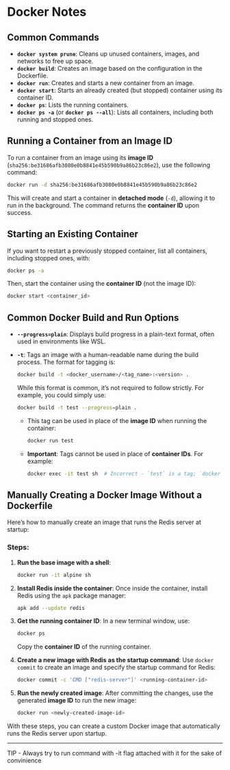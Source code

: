# Docker Notes

## Common Commands

- **`docker system prune`**: Cleans up unused containers, images, and networks to free up space.
- **`docker build`**: Creates an image based on the configuration in the Dockerfile.
- **`docker run`**: Creates and starts a new container from an image.
- **`docker start`**: Starts an already created (but stopped) container using its container ID.
- **`docker ps`**: Lists the running containers.
- **`docker ps -a`** (or **`docker ps --all`**): Lists all containers, including both running and stopped ones.

## Running a Container from an Image ID

To run a container from an image using its **image ID** (`sha256:be31686afb3080e0b8841e45b590b9a86b23c86e2`), use the following command:

```bash
docker run -d sha256:be31686afb3080e0b8841e45b590b9a86b23c86e2
```

This will create and start a container in **detached mode** (`-d`), allowing it to run in the background. The command returns the **container ID** upon success.

## Starting an Existing Container

If you want to restart a previously stopped container, list all containers, including stopped ones, with:

```bash
docker ps -a
```

Then, start the container using the **container ID** (not the image ID):

```bash
docker start <container_id>
```

## Common Docker Build and Run Options

- **`--progress=plain`**: Displays build progress in a plain-text format, often used in environments like WSL.
- **`-t`**: Tags an image with a human-readable name during the build process. The format for tagging is:

  ```bash
  docker build -t <docker_username>/<tag_name>:<version> .
  ```

  While this format is common, it’s not required to follow strictly. For example, you could simply use:

  ```bash
  docker build -t test --progress=plain .
  ```

  - This tag can be used in place of the **image ID** when running the container:

    ```bash
    docker run test
    ```

  - **Important**: Tags cannot be used in place of **container IDs**. For example:

    ```bash
    docker exec -it test sh  # Incorrect - `test` is a tag; `docker exec` requires a container ID.
    ```

## Manually Creating a Docker Image Without a Dockerfile

Here’s how to manually create an image that runs the Redis server at startup:

### Steps:

1. **Run the base image with a shell**:

   ```bash
   docker run -it alpine sh
   ```

2. **Install Redis inside the container**:
   Once inside the container, install Redis using the `apk` package manager:

   ```bash
   apk add --update redis
   ```

3. **Get the running container ID**:
   In a new terminal window, use:

   ```bash
   docker ps
   ```

   Copy the **container ID** of the running container.

4. **Create a new image with Redis as the startup command**:
   Use `docker commit` to create an image and specify the startup command for Redis:

   ```bash
   docker commit -c 'CMD ["redis-server"]' <running-container-id>
   ```

5. **Run the newly created image**:
   After committing the changes, use the generated **image ID** to run the new image:
   ```bash
   docker run <newly-created-image-id>
   ```

With these steps, you can create a custom Docker image that automatically runs the Redis server upon startup.

---
TIP -
Always try to run command with -it flag attached with it for the sake of convinience